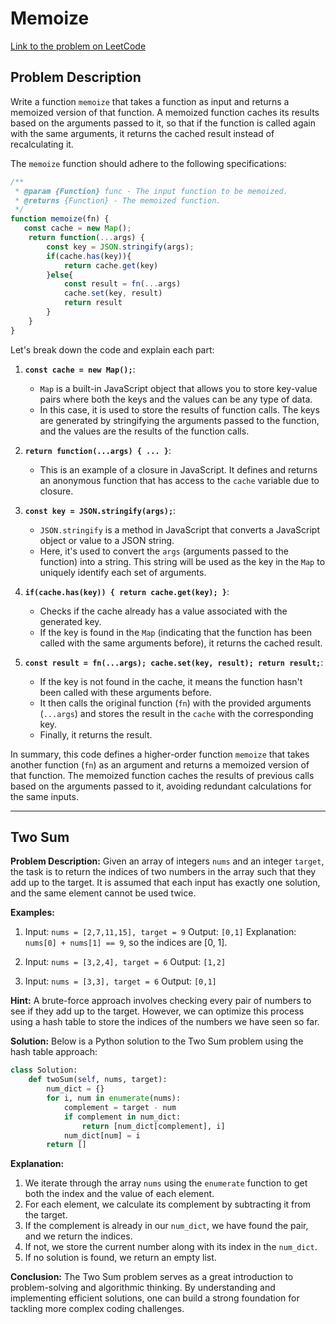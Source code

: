 
# Memoize

[Link to the problem on LeetCode](https://leetcode.com/problems/memoize/description/?envType=study-plan-v2&envId=30-days-of-javascript)

## Problem Description

Write a function `memoize` that takes a function as input and returns a memoized version of that function. A memoized function caches its results based on the arguments passed to it, so that if the function is called again with the same arguments, it returns the cached result instead of recalculating it.

The `memoize` function should adhere to the following specifications:

```javascript
/**
 * @param {Function} func - The input function to be memoized.
 * @returns {Function} - The memoized function.
 */
function memoize(fn) {
   const cache = new Map();
    return function(...args) {
        const key = JSON.stringify(args);
        if(cache.has(key)){
            return cache.get(key)
        }else{
            const result = fn(...args)
            cache.set(key, result)
            return result
        }
    }
}
````
Let's break down the code and explain each part:

1. **`const cache = new Map();`**: 
   - `Map` is a built-in JavaScript object that allows you to store key-value pairs where both the keys and the values can be any type of data.
   - In this case, it is used to store the results of function calls. The keys are generated by stringifying the arguments passed to the function, and the values are the results of the function calls.

2. **`return function(...args) { ... }`**:
   - This is an example of a closure in JavaScript. It defines and returns an anonymous function that has access to the `cache` variable due to closure.

3. **`const key = JSON.stringify(args);`**:
   - `JSON.stringify` is a method in JavaScript that converts a JavaScript object or value to a JSON string.
   - Here, it's used to convert the `args` (arguments passed to the function) into a string. This string will be used as the key in the `Map` to uniquely identify each set of arguments.

4. **`if(cache.has(key)) { return cache.get(key); }`**:
   - Checks if the cache already has a value associated with the generated key.
   - If the key is found in the `Map` (indicating that the function has been called with the same arguments before), it returns the cached result.

5. **`const result = fn(...args); cache.set(key, result); return result;`**:
   - If the key is not found in the cache, it means the function hasn't been called with these arguments before.
   - It then calls the original function (`fn`) with the provided arguments (`...args`) and stores the result in the `cache` with the corresponding key.
   - Finally, it returns the result.

In summary, this code defines a higher-order function `memoize` that takes another function (`fn`) as an argument and returns a memoized version of that function. The memoized function caches the results of previous calls based on the arguments passed to it, avoiding redundant calculations for the same inputs.

-----

## Two Sum




**Problem Description:**
Given an array of integers `nums` and an integer `target`, the task is to return the indices of two numbers in the array such that they add up to the target. It is assumed that each input has exactly one solution, and the same element cannot be used twice.

**Examples:**
1. Input: `nums = [2,7,11,15], target = 9`
   Output: `[0,1]`
   Explanation: `nums[0] + nums[1] == 9`, so the indices are [0, 1].

2. Input: `nums = [3,2,4], target = 6`
   Output: `[1,2]`
   
3. Input: `nums = [3,3], target = 6`
   Output: `[0,1]`


**Hint:**
A brute-force approach involves checking every pair of numbers to see if they add up to the target. However, we can optimize this process using a hash table to store the indices of the numbers we have seen so far.

**Solution:**
Below is a Python solution to the Two Sum problem using the hash table approach:

```python
class Solution:
    def twoSum(self, nums, target):
        num_dict = {}
        for i, num in enumerate(nums):
            complement = target - num
            if complement in num_dict:
                return [num_dict[complement], i]
            num_dict[num] = i
        return []
```

**Explanation:**
1. We iterate through the array `nums` using the `enumerate` function to get both the index and the value of each element.
2. For each element, we calculate its complement by subtracting it from the target.
3. If the complement is already in our `num_dict`, we have found the pair, and we return the indices.
4. If not, we store the current number along with its index in the `num_dict`.
5. If no solution is found, we return an empty list.

**Conclusion:**
The Two Sum problem serves as a great introduction to problem-solving and algorithmic thinking. By understanding and implementing efficient solutions, one can build a strong foundation for tackling more complex coding challenges.